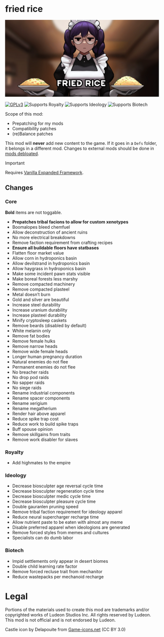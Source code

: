 <!--[![GPLv3][badge-license]](https://www.gnu.org/licenses/gpl-3.0) -->
[badge-license]: https://img.shields.io/badge/License-GPLv3-lightgray
<!--![Supports Royalty][badge-dlc-royalty] supports Royalty DLC-->
[badge-dlc-royalty]: https://img.shields.io/badge/DLC-Royalty-gold
<!--![Supports Ideology][badge-dlc-ideology] supports Ideology DLC-->
[badge-dlc-ideology]: https://img.shields.io/badge/DLC-Ideology-indianred
<!--![Supports Biotech][badge-dlc-biotech] supports Biotech DLC-->
[badge-dlc-biotech]: https://img.shields.io/badge/DLC-Biotech-mediumturquoise
<!--![Supports Anomaly][badge-dlc-anomaly] supports Anomaly DLC-->
[badge-dlc-anomaly]: https://img.shields.io/badge/DLC-Anomaly-darkseagreen

# fried rice
![](About/Preview.png)

[![GPLv3][badge-license]](https://www.gnu.org/licenses/gpl-3.0) ![Supports Royalty][badge-dlc-royalty] ![Supports Ideology][badge-dlc-ideology] ![Supports Biotech][badge-dlc-biotech]

Scope of this mod:
- Prepatching for my mods
- Compatibility patches
- (re)Balance patches

This mod will **never** add new content to the game. If it goes in a `Defs` folder, it belongs in a different mod. Changes to external mods should be done in [mods debloated](https://github.com/friedriceworld/mods-debloated).

> [!IMPORTANT]
> Requires [Vanilla Expanded Framework](https://steamcommunity.com/sharedfiles/filedetails/?id=2023507013).

## Changes
### Core
**Bold** items are not toggable.
- **Prepatches tribal facions to allow for custom xenotypes**
- Boomalopes bleed chemfuel
- Allow deconstruction of ancient ruins
- No more electrical breakdowns
- Remove faction requirement from crafting recipes
- **Ensure all buildable floors have statbases**
- Flatten floor market value
- Allow corn in hydroponics basin
- Allow devilstrand in hydroponics basin
- Allow haygrass in hydroponics basin
- Make some incident pawn stats visible
- Make boreal forests less marshy
- Remove compacted machinery
- Remove compacted plasteel
- Metal doesn’t burn
- Gold and silver are beautiful
- Increase steel durability
- Increase uranium durability
- Increase plasteel durability
- Minify cryptosleep caskets
- Remove beards (disabled by default)
- White melanin only
- Remove fat bodies
- Remove female hulks
- Remove narrow heads
- Remove wide female heads
- Longer human pregnancy duration
- Natural enemies do not flee
- Permanent enemies do not flee
- No breacher raids
- No drop pod raids
- No sapper raids
- No siege raids
- Rename industrial components
- Rename spacer components
- Rename xerigium
- Rename megatherium
- Render hair above apparel
- Reduce spike trap cost
- Reduce work to build spike traps
- Buff spouse opinion
- Remove skillgains from traits
- Remove work disabler for slaves

### Royalty
- Add highmates to the empire

### Ideology
- Decrease biosculpter age reversal cycle time
- Decrease biosculpter regeneration cycle time
- Decrease biosculpter medic cycle time
- Decrease biosculpter pleasure cycle time
- Double gauranlen pruning speed
- Remove tribal faction requirement for ideology apparel
- Reduce neural supercharger recharge time
- Allow nutrient paste to be eaten with almost any meme
- Disable preferred apparel when ideologions are generated
- Remove forced styles from memes and cultures
- Specialists can do dumb labor

### Biotech
- Impid settlements only appear in desert biomes
- Double child learning rate factor
- Remove forced recluse trait from mechanitor
- Reduce wastepacks per mechanoid recharge

# Legal
Portions of the materials used to create this mod are trademarks and/or copyrighted works of Ludeon Studios Inc. All rights reserved by Ludeon. This mod is not official and is not endorsed by Ludeon.

Castle icon by Delapouite from [Game-icons.net](https://game-icons.net/) (CC BY 3.0)
